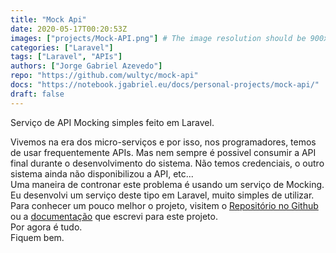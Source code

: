 ```yaml
---
title: "Mock Api"
date: 2020-05-17T00:20:53Z
images: ["projects/Mock-API.png"] # The image resolution should be 900x500 or a proportional resolution
categories: ["Laravel"]
tags: ["Laravel", "APIs"]
authors: ["Jorge Gabriel Azevedo"]
repo: "https://github.com/wultyc/mock-api"
docs: "https://notebook.jgabriel.eu/docs/personal-projects/mock-api/"
draft: false
---
```

Serviço de API Mocking simples feito em Laravel.
<!--more-->
Vivemos na era dos micro-serviços e por isso, nos programadores, temos de usar frequentemente APIs. Mas nem sempre é possivel consumir a API final durante o desenvolvimento do sistema. Não temos credenciais, o outro sistema ainda não disponibilizou a API, etc...  
Uma maneira de contronar este problema é usando um serviço de Mocking. Eu desenvolvi um serviço deste tipo em Laravel, muito simples de utilizar.  
Para conhecer um pouco melhor o projeto, visitem o [Repositório no Github](https://github.com/wultyc/mock-api) ou a [documentação](https://docs.jgabriel.eu/docs/projetos-pessoais/mock-api/) que escrevi para este projeto.  
Por agora é tudo.  
Fiquem bem.